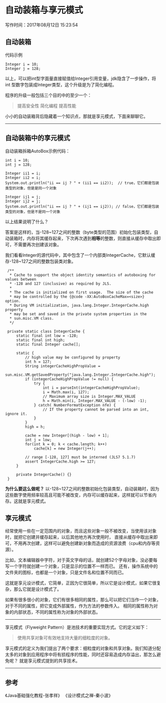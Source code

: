 # 自动装箱与享元模式

写作时间：2017年08月12日 15:23:54

## 自动装箱
代码示例
```
Integer i = 10;
Integer j = 128;
```
以上，可以把int型字面量直接赋值给Integer引用变量，jdk隐含了一步操作，将 int 型数字包装成Integer类型，这个升级是为了简化编程。

程序的升级一般包括三个目的中的至少一个：
> 提高安全性
> 简化编程
> 提高性能

小小的自动装箱背后隐藏着一个知识点，那就是享元模式，下面来聊聊它。


----------


## 自动装箱中的享元模式 

自动装箱拆箱AutoBox示例代码：
```
int i = 10;
int j = 128;

Integer ii1 = i;
Integer ii2 = i;
System.out.println("ii == ij ? " + (ii1 == ii2));  // true，它们都是包装类型的对象，但是是同一个对象

Integer ij1 = j;
Integer ij2 = j;
System.out.println("ii == ij ? " + (ij1 == ij2)); // false，它们都是包装类型的对象，但是不是同一个对象
```
以上结果说明了什么？

答案是这样的，当-128~127之间的整数（byte类型的范围）初始化包装类型，自动装箱时，内存将其缓存起来，下次再次遇到**相等**的整数，则直接从缓存中取出即可，不需要再次创建该对象。

我们看看Integer的源代码中，其中包含了一个内部类IntegerCache，它默认缓存-128~127之间的整数包装类对象。

```
 /**
  * Cache to support the object identity semantics of autoboxing for values between
  * -128 and 127 (inclusive) as required by JLS.
  *
  * The cache is initialized on first usage.  The size of the cache
  * may be controlled by the {@code -XX:AutoBoxCacheMax=<size>} option.
  * During VM initialization, java.lang.Integer.IntegerCache.high property
  * may be set and saved in the private system properties in the
  * sun.misc.VM class.
  */

 private static class IntegerCache {
     static final int low = -128;
     static final int high;
     static final Integer cache[];

     static {
         // high value may be configured by property
         int h = 127;
         String integerCacheHighPropValue =
             sun.misc.VM.getSavedProperty("java.lang.Integer.IntegerCache.high");
         if (integerCacheHighPropValue != null) {
             try {
                 int i = parseInt(integerCacheHighPropValue);
                 i = Math.max(i, 127);
                 // Maximum array size is Integer.MAX_VALUE
                 h = Math.min(i, Integer.MAX_VALUE - (-low) -1);
             } catch( NumberFormatException nfe) {
                 // If the property cannot be parsed into an int, ignore it.
             }
         }
         high = h;

         cache = new Integer[(high - low) + 1];
         int j = low;
         for(int k = 0; k < cache.length; k++)
             cache[k] = new Integer(j++);

         // range [-128, 127] must be interned (JLS7 5.1.7)
         assert IntegerCache.high >= 127;
     }

     private IntegerCache() {}
 }
```

**为什么要这么做呢？**
以-128~127之间的整数初始化包装类型，自动装箱时，因为这些数字使用频率较高且可能不被改变，内存可以缓存起来，这样就可以节省内存。这就是享元模式。


## 享元模式
    
经常使用一些在一定范围内的对象，而且这些对象一般不被改变，当使用该对象时，就把它创建并缓存起来，以后其他地方再次使用时， 直接从缓存中取出来即可，不用再次创建，这样可以避免创建新对象而造成的资源浪费（cpu和内存等资源）。

  比如，文本编辑器中字符，对于英文字母的话，就创建52个字母对象，没必要每写一个字符就创建一个对象，只是显示的位置不一样而已。
    还有，操作系统中的文件夹的图标，也都是一个对象，只是文件名和位置不同而已。

 这就是享元设计模式，它简单，正因为它很简单，所以它是设计模式，如果它很复杂，那么它就是设计模式了。

 如果有很多很小的对象，它们有很多相同的属性，那么可以把它们当作一个对象，对于不同的属性，把它变成外部属性，作为方法的参数传入。 相同的属性称为对象的内部状态，不同的属性称为对象的外部状态。


----------


享元模式（Flyweight Pattern）是池技术的重要实现方式。它的定义如下：
> 使用共享对象可有效地支持大量的细粒度的对象。

享元模式的定义为我们提出了两个要求：细粒度的对象和共享对象。我们知道分配太多的对象到应用程序中将有损程序的性能，同时还容易造成内存溢出，那怎么避免呢？
就是享元模式提到的共享技术。


----------

## 参考

《Java基础强化教程-张孝祥》
《设计模式之禅-秦小波》
